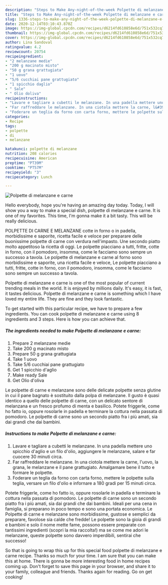 ```yaml
---
description: "Steps to Make Any-night-of-the-week Polpette di melanzane e carne"
title: "Steps to Make Any-night-of-the-week Polpette di melanzane e carne"
slug: 1336-steps-to-make-any-night-of-the-week-polpette-di-melanzane-e-carne
date: 2020-12-14T03:10:43.870Z
image: https://img-global.cpcdn.com/recipes/d6214fd610858e6d/751x532cq70/polpette-di-melanzane-e-carne-recipe-main-photo.jpg
thumbnail: https://img-global.cpcdn.com/recipes/d6214fd610858e6d/751x532cq70/polpette-di-melanzane-e-carne-recipe-main-photo.jpg
cover: https://img-global.cpcdn.com/recipes/d6214fd610858e6d/751x532cq70/polpette-di-melanzane-e-carne-recipe-main-photo.jpg
author: Lina Sandoval
ratingvalue: 4.2
reviewcount: 20754
recipeingredient:
- "2 melanzane medie"
- "200 g macinato misto"
- "50 g grana grattugiata"
- "1 uovo"
- "5/6 cucchiai pane grattugiato"
- "1 spicchio daglio"
- " Sale"
- " Olio doliva"
recipeinstructions:
- "Lavare e tagliare a cubetti le melanzane. In una padella mettere uno spicchio d&#39;aglio e un filo d&#39;olio, aggiungere le melanzane, salare e far cuocere 30 minuti circa."
- "Far raffreddare le melanzane. In una ciotola mettere la carne, l&#39;uovo, la grana, le melanzane e il pane grattugiato. Amalgamare bene il tutto e formare le polpette."
- "Foderare un teglia da forno con carta forno, mettere le polpette sulla teglia, versare un filo d&#39;olio e infornare a 180 gradi per 15 minuti circa."
categories:
- Recipe
tags:
- polpette
- di
- melanzane

katakunci: polpette di melanzane 
nutrition: 208 calories
recipecuisine: American
preptime: "PT39M"
cooktime: "PT57M"
recipeyield: "3"
recipecategory: Lunch

---
```



![Polpette di melanzane e carne](https://img-global.cpcdn.com/recipes/d6214fd610858e6d/751x532cq70/polpette-di-melanzane-e-carne-recipe-main-photo.jpg)

Hello everybody, hope you're having an amazing day today. Today, I will show you a way to make a special dish, polpette di melanzane e carne. It is one of my favorites. This time, I'm gonna make it a bit tasty. This will be really delicious.

POLPETTE DI CARNE E MELANZANE cotte in forno o in padella, morbidissime e saporite, ricetta facile e veloce per preparare delle buonissime polpette di carne con verdura nell&#39;impasto. Une secondo piatto molto appetitoso la ricetta di oggi. Le polpette piacciano a tutti, fritte, cotte in forno, con il pomodoro, insomma, come le facciamo sono sempre un successo a tavola. Le polpette di melanzane e carne al forno sono morbidissime e saporite, una ricetta facile e veloce, Le polpette piacciano a tutti, fritte, cotte in forno, con il pomodoro, insomma, come le facciamo sono sempre un successo a tavola.

Polpette di melanzane e carne is one of the most popular of current trending meals in the world. It is enjoyed by millions daily. It's easy, it is fast, it tastes delicious. Polpette di melanzane e carne is something which I have loved my entire life. They are fine and they look fantastic.


To get started with this particular recipe, we have to prepare a few ingredients. You can cook polpette di melanzane e carne using 8 ingredients and 3 steps. Here is how you can achieve that.

<!--inarticleads1-->

##### The ingredients needed to make Polpette di melanzane e carne:

1. Prepare 2 melanzane medie
1. Take 200 g macinato misto
1. Prepare 50 g grana grattugiata
1. Take 1 uovo
1. Take 5/6 cucchiai pane grattugiato
1. Get 1 spicchio d&#39;aglio
1. Make ready  Sale
1. Get  Olio d&#39;oliva


Le polpette di carne e melanzane sono delle delicate polpette senza glutine in cui il pane bagnato è sostituito dalla polpa di melanzane. Il gusto è quasi identico a quello delle polpette di carne, con un delicato sentore di melanzana e un fresco profumo di menta e basilico. Potete friggerle, come ho fatto io, oppure rosolarle in padella e terminare la cottura nella passata di pomodoro. Le polpette di carne sono un secondo piatto fra i più amati, sia dai grandi che dai bambini. 

<!--inarticleads2-->

##### Instructions to make Polpette di melanzane e carne:

1. Lavare e tagliare a cubetti le melanzane. In una padella mettere uno spicchio d&#39;aglio e un filo d&#39;olio, aggiungere le melanzane, salare e far cuocere 30 minuti circa.
1. Far raffreddare le melanzane. In una ciotola mettere la carne, l&#39;uovo, la grana, le melanzane e il pane grattugiato. Amalgamare bene il tutto e formare le polpette.
1. Foderare un teglia da forno con carta forno, mettere le polpette sulla teglia, versare un filo d&#39;olio e infornare a 180 gradi per 15 minuti circa.


Potete friggerle, come ho fatto io, oppure rosolarle in padella e terminare la cottura nella passata di pomodoro. Le polpette di carne sono un secondo piatto fra i più amati, sia dai grandi che dai bambini. Ideali per una cena in famiglia, si preparano in poco tempo e sono una portata economica. Le Polpette di carne e melanzane sono morbidissime, gustose e semplici da preparare, favolose sia calde che fredde! Le polpette sono la gioia di grandi e bambini e solo il nome mette fame, possono essere preparate con tantissimi ingredienti (scopri la mia raccolta!) ma se come me adori le melanzane, queste polpette sono davvero imperdibili, sentirai che successo! 

So that is going to wrap this up for this special food polpette di melanzane e carne recipe. Thanks so much for your time. I am sure that you can make this at home. There is gonna be more interesting food in home recipes coming up. Don't forget to save this page in your browser, and share it to your family, colleague and friends. Thanks again for reading. Go on get cooking!
